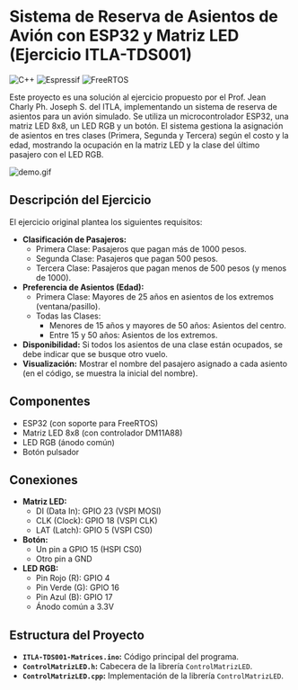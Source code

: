 # Sistema de Reserva de Asientos de Avión con ESP32 y Matriz LED (Ejercicio ITLA-TDS001)

![C++](https://img.shields.io/badge/C++-%2300599C.svg?style=for-the-badge&logo=c%2B%2B&logoColor=white)
![Espressif](https://img.shields.io/badge/espressif-E7352C.svg?style=for-the-badge&logo=espressif&logoColor=white)
![FreeRTOS](https://img.shields.io/badge/FreeRTOS-000000.svg?style=for-the-badge&logo=freertos&logoColor=white)

Este proyecto es una solución al ejercicio propuesto por el Prof. Jean Charly Ph. Joseph S. del ITLA, implementando un sistema de reserva de asientos para un avión simulado. Se utiliza un microcontrolador ESP32, una matriz LED 8x8, un LED RGB y un botón. El sistema gestiona la asignación de asientos en tres clases (Primera, Segunda y Tercera) según el costo y la edad, mostrando la ocupación en la matriz LED y la clase del último pasajero con el LED RGB.

![demo.gif](assets/demo.gif)

## Descripción del Ejercicio

El ejercicio original plantea los siguientes requisitos:

*   **Clasificación de Pasajeros:**
    *   Primera Clase: Pasajeros que pagan más de 1000 pesos.
    *   Segunda Clase: Pasajeros que pagan 500 pesos.
    *   Tercera Clase: Pasajeros que pagan menos de 500 pesos (y menos de 1000).
*   **Preferencia de Asientos (Edad):**
    *   Primera Clase: Mayores de 25 años en asientos de los extremos (ventana/pasillo).
    *   Todas las Clases:
        *   Menores de 15 años y mayores de 50 años: Asientos del centro.
        *   Entre 15 y 50 años: Asientos de los extremos.
*   **Disponibilidad:** Si todos los asientos de una clase están ocupados, se debe indicar que se busque otro vuelo.
*   **Visualización:** Mostrar el nombre del pasajero asignado a cada asiento (en el código, se muestra la inicial del nombre).

## Componentes

*   ESP32 (con soporte para FreeRTOS)
*   Matriz LED 8x8 (con controlador DM11A88)
*   LED RGB (ánodo común)
*   Botón pulsador

## Conexiones

*   **Matriz LED:**
    *   DI (Data In):   GPIO 23 (VSPI MOSI)
    *   CLK (Clock):    GPIO 18 (VSPI CLK)
    *   LAT (Latch):    GPIO 5  (VSPI CS0)
*   **Botón:**
    *   Un pin a GPIO 15 (HSPI CS0)
    *   Otro pin a GND
*   **LED RGB:**
    *   Pin Rojo (R):   GPIO 4
    *   Pin Verde (G):  GPIO 16
    *   Pin Azul (B):   GPIO 17
    *   Ánodo común a 3.3V

## Estructura del Proyecto

*   **`ITLA-TDS001-Matrices.ino`:**  Código principal del programa.
*   **`ControlMatrizLED.h`:**  Cabecera de la librería `ControlMatrizLED`.
*   **`ControlMatrizLED.cpp`:**  Implementación de la librería `ControlMatrizLED`.